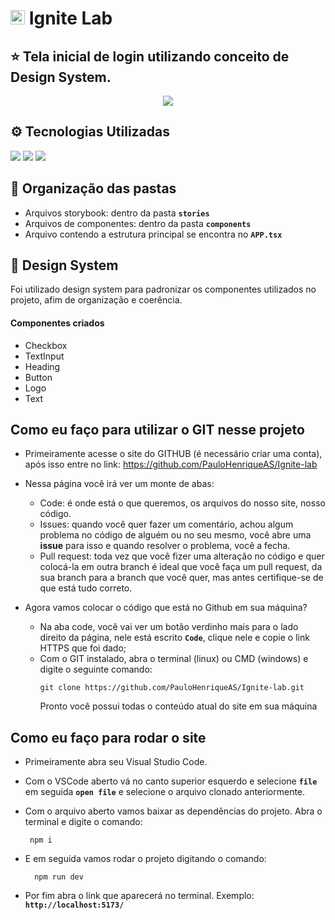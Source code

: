 # <img src="https://cdn.jsdelivr.net/gh/devicons/devicon/icons/react/react-original.svg"   width="23"/> Ignite Lab

## ⭐ Tela inicial de login utilizando conceito de Design System.

<p align="center">
<img src="https://img.shields.io/badge/STATUS-FINALIZADO-blue" />
</p>

## ⚙️ Tecnologias Utilizadas 

<div>
  <img src="https://img.shields.io/badge/React-20232A?style=for-the-badge&logo=react&logoColor=61DAFB" />
  <img src="https://img.shields.io/badge/Tailwind_CSS-38B2AC?style=for-the-badge&logo=tailwind-css&logoColor=white"/>
  <img src="https://img.shields.io/badge/TypeScript-007ACC?style=for-the-badge&logo=typescript&logoColor=white"/>
</div>

## 📁 Organização das pastas

* Arquivos storybook: dentro da pasta **`stories`**
* Arquivos de componentes: dentro da pasta **`components`**
* Arquivo contendo a estrutura principal se encontra no **`APP.tsx`**
  
## 🚀 Design System

Foi utilizado design system para padronizar os componentes utilizados no projeto, afim de organização e coerência.

#### Componentes criados

* Checkbox
* TextInput
* Heading
* Button
* Logo
* Text
  
## Como eu faço para utilizar o GIT nesse projeto 

- Primeiramente acesse o site do GITHUB (é necessário criar uma conta), após isso entre no link: https://github.com/PauloHenriqueAS/Ignite-lab

- Nessa página você irá ver um monte de abas:
    - Code: é onde está o que queremos, os arquivos do nosso site, nosso código.
    - Issues: quando você quer fazer um comentário, achou algum problema no código de alguém ou no seu mesmo, você abre uma **issue** para isso e quando resolver o problema, você a fecha.
    - Pull request: toda vez que você fizer uma alteração no código e quer colocá-la em outra branch é ideal que você faça um pull request, da sua branch para a branch que você quer, mas antes certifique-se de que está tudo correto.

- Agora vamos colocar o código que está no Github em sua máquina?
    - Na aba code, você vai ver um botão verdinho mais para o lado direito da página, nele está escrito **`Code`**, clique nele e copie o link HTTPS que foi dado;
    - Com o GIT instalado, abra o terminal (linux) ou CMD (windows) e digite o seguinte comando:
        ```
        git clone https://github.com/PauloHenriqueAS/Ignite-lab.git
        ```
        Pronto você possui todas o conteúdo atual do site em sua máquina

## Como eu faço para rodar o site

- Primeiramente abra seu Visual Studio Code.
- Com o VSCode aberto vá no canto superior esquerdo e selecione **`file`** em seguida **`open file`** e selecione o arquivo clonado anteriormente.
- Com o arquivo aberto vamos baixar as dependências do projeto. Abra o terminal e digite o comando:
     ```
      npm i
     ```
- E em seguida vamos rodar o projeto digitando o comando:
  
    ```
      npm run dev
     ```
- Por fim abra o link que aparecerá no terminal. Exemplo: **`http://localhost:5173/`** 
